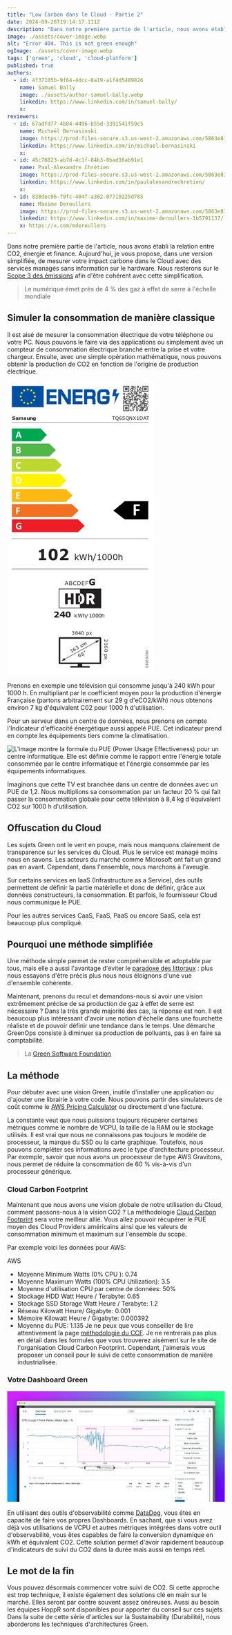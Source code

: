 ```yaml
---
title: "Low Carbon dans le Cloud - Partie 2"
date: 2024-09-26T19:14:17.111Z
description: "Dans notre première partie de l'article, nous avons établi la relation entre CO2, énergie et finance. Aujourd'hui, je vous propose, dans une version simplifiée, de mesurer votre impact carbone dans le"
image: ./assets/cover-image.webp
alt: "Error 404. This is not green enough"
ogImage: ./assets/cover-image.webp
tags: ['green', 'cloud', 'cloud-platform']
published: true
authors:
  - id: 4f37105b-9f64-4dcc-8a19-a1f4d5489826
    name: Samuel Bally
    image: ./assets/author-samuel-bally.webp
    linkedin: https://www.linkedin.com/in/samuel-bally/
    x: 
reviewers:
  - id: 67adfd77-4b84-4496-b55d-3391541f59c5
    name: Michaël Bernasinski
    image: https://prod-files-secure.s3.us-west-2.amazonaws.com/5863e833-64f2-4f13-9f7a-2c92c72b5bbf/82ebd0fe-de28-43f3-ab7b-0431af41baad/Photo_HoppR.png?X-Amz-Algorithm=AWS4-HMAC-SHA256&X-Amz-Content-Sha256=UNSIGNED-PAYLOAD&X-Amz-Credential=AKIAT73L2G45HZZMZUHI%2F20240926%2Fus-west-2%2Fs3%2Faws4_request&X-Amz-Date=20240926T191417Z&X-Amz-Expires=3600&X-Amz-Signature=9a6ac271ef20e015de8631306a9a3d9ee599b8bd6515bc6660813db235ccc1f1&X-Amz-SignedHeaders=host&x-id=GetObject
    linkedin: https://www.linkedin.com/in/michael-bernasinski
    x: 
  - id: 45c76823-ab7d-4c1f-84b3-0bad16ab91e1
    name: Paul-Alexandre Chrétien
    image: https://prod-files-secure.s3.us-west-2.amazonaws.com/5863e833-64f2-4f13-9f7a-2c92c72b5bbf/c4f79dcc-a6ed-4a79-9947-416b33e5b90a/Photo_Profil_CV_1200px_%2813%29.png?X-Amz-Algorithm=AWS4-HMAC-SHA256&X-Amz-Content-Sha256=UNSIGNED-PAYLOAD&X-Amz-Credential=AKIAT73L2G45HZZMZUHI%2F20240926%2Fus-west-2%2Fs3%2Faws4_request&X-Amz-Date=20240926T191416Z&X-Amz-Expires=3600&X-Amz-Signature=54de1d32f7760312fb5a03455f51114ce13ce45c879f9cc601adc7b39a29b9f8&X-Amz-SignedHeaders=host&x-id=GetObject
    linkedin: https://www.linkedin.com/in/paulalexandrechretien/
    x: 
  - id: 838dec96-f9fc-404f-a302-07719225d785
    name: Maxime Deroullers
    image: https://prod-files-secure.s3.us-west-2.amazonaws.com/5863e833-64f2-4f13-9f7a-2c92c72b5bbf/c69d0b59-558d-4e48-879f-bea3fec1fdef/Linkedin_Profile.png?X-Amz-Algorithm=AWS4-HMAC-SHA256&X-Amz-Content-Sha256=UNSIGNED-PAYLOAD&X-Amz-Credential=AKIAT73L2G45HZZMZUHI%2F20240926%2Fus-west-2%2Fs3%2Faws4_request&X-Amz-Date=20240926T191416Z&X-Amz-Expires=3600&X-Amz-Signature=ffc2acf38d64db342f06c5554d8cbc0a7da3f6ab5effba78949ba08d7fca35a7&X-Amz-SignedHeaders=host&x-id=GetObject
    linkedin: https://www.linkedin.com/in/maxime-deroullers-1b5791137/
    x: https://x.com/mderoullers
---
```


<!-- markdownlint-disable-file -->


Dans notre première partie de l'article, nous avons établi la relation entre CO2, énergie et finance. Aujourd'hui, je vous propose, dans une version simplifiée, de mesurer votre impact carbone dans le Cloud avec des services managés sans information sur le hardware. Nous resterons sur le [Scope 3 des émissions](https://globalclimateinitiatives.com/e-brochures-connaissances/scope/) afin d'être cohérent avec cette simplification.

> Le numérique émet près de 4 % des gaz à effet de serre à l'échelle mondiale

## Simuler la consommation de manière classique

Il est aisé de mesurer la consommation électrique de votre téléphone ou votre PC. Nous pouvons le faire via des applications ou simplement avec un compteur de consommation électrique branché entre la prise et votre chargeur. Ensuite, avec une simple opération mathématique, nous pouvons obtenir la production de CO2 en fonction de l'origine de production électrique.

![Exemple d’étiquette énergétique](./assets/img1.webp)

Prenons en exemple une télévision qui consomme jusqu'à 240 kWh pour 1000 h. En multipliant par le coefficient moyen pour la production d'énergie Française (partons arbitrairement sur 29 g d'eCO2/kWh) nous obtenons environ 7 kg d'équivalent C02 pour 1000 h d'utilisation.

Pour un serveur dans un centre de données, nous prenons en compte l'Indicateur d'efficacité énergétique aussi appelé PUE. Cet indicateur prend en compte les équipements tiers comme la climatisation.

![L'image montre la formule du PUE (Power Usage Effectiveness) pour un centre informatique. Elle est définie comme le rapport entre l'énergie totale consommée par le centre informatique et l'énergie consommée par les équipements informatiques.](https://prod-files-secure.s3.us-west-2.amazonaws.com/5863e833-64f2-4f13-9f7a-2c92c72b5bbf/7dbbc970-dea0-42ec-a9e1-168e6a7cf8b6/Limage_montre_la_formule_du_PUE_%28Power_Usage_Effectiveness%29_pour_un_centre_informatique._Elle_est_definie_comme_le_rapport_entre_lenergie_totale_consommee_par_le_centre_informatique_et_lenergie.png?X-Amz-Algorithm=AWS4-HMAC-SHA256&X-Amz-Content-Sha256=UNSIGNED-PAYLOAD&X-Amz-Credential=AKIAT73L2G45HZZMZUHI%2F20240926%2Fus-west-2%2Fs3%2Faws4_request&X-Amz-Date=20240926T191415Z&X-Amz-Expires=3600&X-Amz-Signature=c3552ce9e5737e4aec85099b1578a78bc667e33b8a6bb39746253b97d91c220a&X-Amz-SignedHeaders=host&x-id=GetObject)

Imaginons que cette TV est branchée dans un centre de données avec un PUE de 1,2. Nous multiplions sa consommation par un facteur 20 % qui fait passer la consommation globale pour cette télévision à 8,4 kg d'équivalent CO2 sur 1000 h d'utilisation.

## Offuscation du Cloud

Les sujets Green ont le vent en poupe, mais nous manquons clairement de transparence sur les services du Cloud. Plus le service est managé moins nous en savons. Les acteurs du marché comme Microsoft ont fait un grand pas en avant. Cependant, dans l'ensemble, nous marchons à l'aveugle.

Sur certains services en IaaS (Infrastructure as a Service), des outils permettent de définir la partie matérielle et donc de définir, grâce aux données constructeurs, la consommation. Et parfois, le fournisseur Cloud nous communique le PUE.

Pour les autres services CaaS, FaaS, PaaS ou encore SaaS, cela est beaucoup plus compliqué.

## Pourquoi une méthode simplifiée

Une méthode simple permet de rester compréhensible et adoptable par tous, mais elle a aussi l'avantage d'éviter le [paradoxe des littoraux](https://fr.wikipedia.org/wiki/Paradoxe_du_littoral#:~:text=Le%20paradoxe%20du%20littoral%20est,a%20pas%20de%20longueur%20d%C3%A9finie.) : plus nous essayons d'être précis plus nous nous éloignons d'une vue d'ensemble cohérente.

Maintenant, prenons du recul et demandons-nous si avoir une vision extrêmement précise de sa production de gaz à effet de serre est nécessaire ? Dans la très grande majorité des cas, la réponse est non. Il est beaucoup plus intéressant d'avoir une notion d'échelle dans une fourchette réaliste et de pouvoir définir une tendance dans le temps. Une démarche GreenOps consiste à diminuer sa production de polluants, pas à en faire sa comptabilité.

> La [Green Software Foundation](https://greensoftware.foundation/)

## La méthode

Pour débuter avec une vision Green, inutile d'installer une application ou d'ajouter une librairie à votre code. Nous pouvons partir des simulateurs de coût comme le [AWS Pricing Calculator](https://calculator.aws/#/) ou directement d'une facture.

La constante veut que nous puissions toujours récupérer certaines métriques comme le nombre de VCPU, la taille de la RAM ou le stockage utilisés. Il est vrai que nous ne connaissons pas toujours le modèle de processeur, la marque du SSD ou la carte graphique. Toutefois, nous pouvons compléter ses informations avec le type d'architecture processeur. Par exemple, savoir que nous avons un processeur de type AWS Gravitons, nous permet de réduire la consommation de 60 % vis-à-vis d'un processeur générique.

### Cloud Carbon Footprint

Maintenant que nous avons une vision globale de notre utilisation du Cloud, comment passons-nous à la vision CO2 ? La méthodologie [Cloud Carbon Footprint](https://www.cloudcarbonfootprint.org/docs/methodology/) sera votre meilleur allié. Vous allez pouvoir récupérer le PUE moyen des Cloud Providers américains ainsi que les valeurs de consommation minimum et maximum sur l'ensemble du scope.

Par exemple voici les données pour AWS:

AWS

- Moyenne Minimum Watts (0% CPU ): 0.74
- Moyenne Maximum Watts (100% CPU Utilization): 3.5
- Moyenne d'utilisation CPU par centre de données: 50%
- Stockage HDD Watt Heure / Terabyte: 0.65
- Stockage SSD Storage Watt Heure / Terabyte: 1.2
- Réseau Kilowatt Heure/ Gigabyte: 0.001
- Mémoire Kilowatt Heure / Gigabyte: 0.000392
- Moyenne du PUE: 1.135
Je ne peux que vous conseiller de lire attentivement la page [méthodologie du CCF](https://www.cloudcarbonfootprint.org/docs/methodology). Je ne rentrerais pas plus en détail dans les formules que vous trouverez aisément sur le site de l'organisation Cloud Carbon Footprint. Cependant, j'aimerais vous proposer un conseil pour le suivi de cette consommation de manière industrialisée.

### Votre Dashboard Green

![Dashboard DataDog](./assets/img2.webp)

En utilisant des outils d'observabilité comme [DataDog](https://www.datadoghq.com/), vous êtes en capacité de faire vos propres Dashboards. En sachant, que si vous avez déjà vos utilisations de VCPU et autres métriques intégrées dans votre outil d'observabilité, vous êtes capables de faire la conversion dynamique en kWh et équivalent CO2. Cette solution permet d'avoir rapidement beaucoup d'indicateurs de suivi du CO2 dans la durée mais aussi en temps réel.

## Le mot de la fin

Vous pouvez désormais commencer votre suivi de CO2. Si cette approche est trop technique, il existe également des solutions clé en main sur le marché. Elles seront par contre souvent assez onéreuses.  Aussi au besoin les équipes HoppR sont disponibles pour apporter du conseil sur ces sujets
Dans la suite de cette série d'articles sur la Sustainability (Durabilité), nous aborderons les techniques d'architectures Green.



